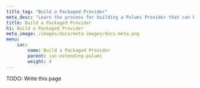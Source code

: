 ```yaml
---
title_tag: "Build a Packaged Provider"
meta_desc: "Learn the process for building a Pulumi Provider that can be packaged and published in the Pulumi Registry."
title: Build a Packaged Provider
h1: Build a Packaged Provider
meta_image: /images/docs/meta-images/docs-meta.png
menu:
    iac:
        name: Build a Packaged Provider
        parent: iac-extending-pulumi
        weight: 4
---
```

TODO: Write this page

<!-- Create new page titled "Build a Packaged Provider".

Location in docs menu: Pulumi IaC-> Using Pulumi-> Extending Pulumi -> Build a Packaged Provider

Page IA:
: when to use a provider
: what’s needed to implement a provider?
:: the provider interface in abstract (Create, Diff, Update, Delete, Read, etc)
:: the schema
:: how a provider runs
:: configuration, secrets, outputs, and state
:: handling errors/failures/etc
: implement the "file" provider example in all (?) languages.
:: language chooser:
:: In Go…
::: Using the Pulumi Provider SDK
:::: See: https://github.com/pulumi/pulumi-go-provider
::: Migrating from legacy provider API?
::: Using the boilerplate (aside: do we still want to use this?)
:::: See: https://www.pulumi.com/blog/pulumi-go-boilerplate-v2/
:: In .NET…
::: See: https://github.com/pulumi/pulumi-dotnet/tree/main/integration_tests/testprovider
:: In Java…
::: See: https://github.com/pulumi/pulumi-java/tree/main/tests/integration/provider-gradle
:: In TypeScript/JavaScript…
::: See: https://github.com/pulumi/pulumi-go-provider/blob/main/examples/file/main.go
:: In Python…
::: See: https://github.com/pulumi/pulumi-component-provider-py-boilerplate
: generating the SDKs
: packaging and publishing
: considerations, gotchas, and FAQs

Notes:

Covers creating a packaged provider (aka native provider) in various authoring languages, generating sdks for various target languages, packaging, publishing, and how to use the package, discuss limitations in each language choosable as needed
Based this on file provider example (or maybe there's something better to show?) -->
